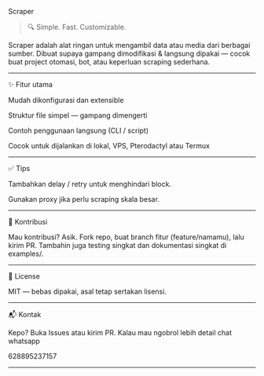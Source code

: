 Scraper

> 🔍 Simple. Fast. Customizable.



Scraper adalah alat ringan untuk mengambil data atau media dari berbagai sumber. Dibuat supaya gampang dimodifikasi & langsung dipakai — cocok buat project otomasi, bot, atau keperluan scraping sederhana.


---

✨ Fitur utama

Mudah dikonfigurasi dan extensible

Struktur file simpel — gampang dimengerti

Contoh penggunaan langsung (CLI / script)

Cocok untuk dijalankan di lokal, VPS, Pterodactyl atau Termux


---


✅ Tips

Tambahkan delay / retry untuk menghindari block.

Gunakan proxy jika perlu scraping skala besar.


---

🤝 Kontribusi

Mau kontribusi? Asik. Fork repo, buat branch fitur (feature/namamu), lalu kirim PR. Tambahin juga testing singkat dan dokumentasi singkat di examples/.


---

📜 License

MIT — bebas dipakai, asal tetap sertakan lisensi.


---

📬 Kontak

Kepo? Buka Issues atau kirim PR. Kalau mau ngobrol lebih detail chat whatsapp

628895237157


---

